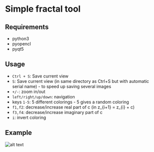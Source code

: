 # Simple fractal tool

## Requirements
* python3
* pyopencl
* pyqt5

## Usage
* `Ctrl + S`: Save current view
* `S`: Save current view (in same directory as Ctrl+S but with automatic serial name) - to speed up saving several images
* `+/-`: zoom in/out
* `left/right/up/down`: navigation
* keys `1-5`: 5 different colorings - 5 gives a random coloring
* `f1,f2`: decrease/increase real part of c (in z_{i+1} = z_{i} + c)
* `f3,f4`: decrease/increase imaginary part of c
* `i`: invert coloring


## Example

![alt text](http://i.imgur.com/p9YZZHs.png)
